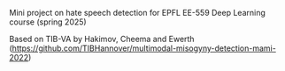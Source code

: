 Mini project on hate speech detection for EPFL EE-559 Deep Learning course (spring 2025)

Based on TIB-VA by Hakimov, Cheema and Ewerth (https://github.com/TIBHannover/multimodal-misogyny-detection-mami-2022)